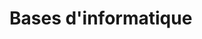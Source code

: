 <h1>Bases d'informatique</h1>
<div id="c"></div>
<script src="https://code.jquery.com/jquery-3.6.0.min.js" integrity="sha256-/xUj+3OJU5yExlq6GSYGSHk7tPXikynS7ogEvDej/m4=" crossorigin="anonymous"></script>
<script type="text/javascript">
    $(document).ready(function() {
        const str = window.location.href;

    const words = str.split('#');
    $("#c").load(words[1]+".html");
    });
</script>